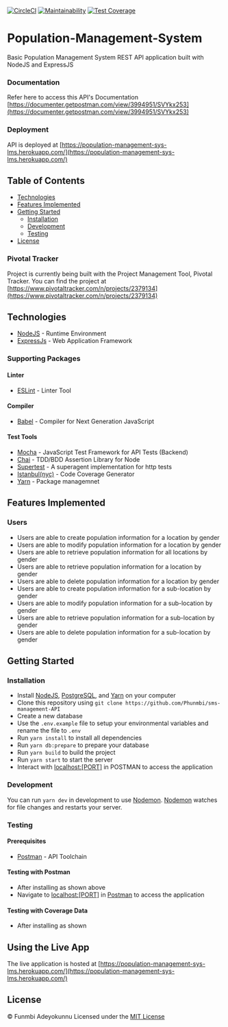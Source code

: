 [![CircleCI](https://circleci.com/gh/Phunmbi/Population-Management-System.svg?style=svg)](https://circleci.com/gh/Phunmbi/Population-Management-System) [![Maintainability](https://api.codeclimate.com/v1/badges/033d4f56398d3e18301c/maintainability)](https://codeclimate.com/github/Phunmbi/Population-Management-System/maintainability) [![Test Coverage](https://api.codeclimate.com/v1/badges/033d4f56398d3e18301c/test_coverage)](https://codeclimate.com/github/Phunmbi/Population-Management-System/test_coverage)

# Population-Management-System
Basic Population Management System REST API application built with NodeJS and ExpressJS

### Documentation
Refer here to access this API's Documentation [https://documenter.getpostman.com/view/3994951/SVYkx253](https://documenter.getpostman.com/view/3994951/SVYkx253)

### Deployment
API is deployed at [https://population-management-sys-lms.herokuapp.com/](https://population-management-sys-lms.herokuapp.com/)

## Table of Contents
* [Technologies](#technologies)
* [Features Implemented](#features-implemented)
* [Getting Started](#getting-started)
  * [Installation](#installation)
  * [Development](#development)
  * [Testing](#testing)
* [License](#license)
### Pivotal Tracker
Project is currently being built with the Project Management Tool, Pivotal Tracker.
You can find the project at [https://www.pivotaltracker.com/n/projects/2379134](https://www.pivotaltracker.com/n/projects/2379134)
## Technologies
* [NodeJS](https://nodejs.org/) - Runtime Environment
* [ExpressJs](https://expressjs.com/) - Web Application Framework
### Supporting Packages
#### Linter
* [ESLint](https://eslint.org/) - Linter Tool
#### Compiler
* [Babel](https://eslint.org/) - Compiler for Next Generation JavaScript
#### Test Tools
* [Mocha](https://mochajs.org/) - JavaScript Test Framework for API Tests (Backend)
* [Chai](http://chaijs.com/) - TDD/BDD Assertion Library for Node
* [Supertest](https://www.npmjs.com/package/supertest) - A superagent implementation for http tests
* [Istanbul(nyc)](https://istanbul.js.org/) - Code Coverage Generator
* [Yarn](https://yarnpkg.org/) - Package managemnet
## Features Implemented
### Users
* Users are able to create population information for a location by gender
* Users are able to modify population information for a location by gender
* Users are able to retrieve population information for all locations by gender
* Users are able to retrieve population information for a location by gender
* Users are able to delete population information for a location by gender
* Users are able to create population information for a sub-location by gender
* Users are able to modify population information for a sub-location by gender
* Users are able to retrieve population information for a sub-location by gender
* Users are able to delete population information for a sub-location by gender
## Getting Started
### Installation
* Install [NodeJS](https://nodejs.org/), [PostgreSQL](https://www.postgresql.org/), and [Yarn](https://www.yarnpkg.org/) on your computer
* Clone this repository using `git clone https://github.com/Phunmbi/sms-management-API`
* Create a new database
* Use the `.env.example` file to setup your environmental variables and rename the file to `.env`
* Run `yarn install` to install all dependencies
* Run `yarn db:prepare` to prepare your database
* Run `yarn build` to build the project
* Run `yarn start` to start the server
* Interact with [localhost:[PORT]](http://localhost:[PORT]/) in POSTMAN to access the application
### Development
You can run `yarn dev` in development to use [Nodemon](https://nodemon.io/).
[Nodemon](https://nodemon.io/) watches for file changes and restarts your server.
### Testing
#### Prerequisites
* [Postman](https://getpostman.com/) - API Toolchain
#### Testing with Postman
* After installing as shown above
* Navigate to [localhost:[PORT]](http://localhost:[PORT]/) in [Postman](https://getpostman.com/) to access the application
#### Testing with Coverage Data
* After installing as shown
## Using the Live App
The live application is hosted at [https://population-management-sys-lms.herokuapp.com/](https://population-management-sys-lms.herokuapp.com/)
## License
&copy; Funmbi Adeyokunnu
Licensed under the [MIT License](https://github.com/Phunmbi/Population-Management-System/blob/master/LICENSE)
